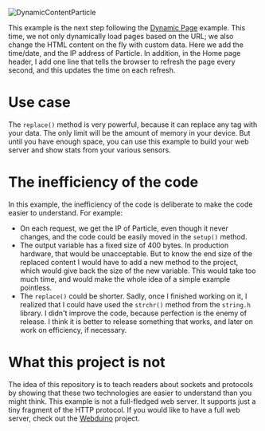 ![DynamicContentParticle](https://raw.githubusercontent.com/davidgatti/IoT-Raw-Sockets-Examples/assets/dynamicContent.gif)

This example is the next step following the [Dynamic Page](https://github.com/davidgatti/IoT-Raw-Sockets-Examples/tree/master/Examples/WebServer/DynamicPages) example. This time, we not only dynamically load pages based on the URL; we also change the HTML content on the fly with custom data. Here we add the time/date, and the IP address of Particle. In addition, in the Home page header, I add one line that tells the browser to refresh the page every second, and this updates the time on each refresh.

# Use case

The `replace()` method is very powerful, because it can replace any tag with your data. The only limit will be the amount of memory in your device. But until you have enough space, you can use this example to build your web server and show stats from your various sensors.

# The inefficiency of the code

In this example, the inefficiency of the code is deliberate to make the code easier to understand. For example:

- On each request, we get the IP of Particle, even though it never changes, and the code could be easily moved in the `setup()` method.
- The output variable has a fixed size of 400 bytes. In production hardware, that would be unacceptable. But to know the end size of the replaced content I would have to add a new method to the project, which would give back the size of the new variable. This would take too much time, and would make the whole idea of a simple example pointless.
- The `replace()` could be shorter. Sadly, once I finished working on it, I realized that I could have used the `strchr()` method from the `string.h` library. I didn't improve the code, because perfection is the enemy of release. I think it is better to release something that works, and later on work on efficiency, if necessary.

# What this project is not

The idea of this repository is to teach readers about sockets and protocols by showing that these two technologies are easier to understand than you might think. This example is not a full-fledged web server. It supports just a tiny fragment of the HTTP protocol. If you would like to have a full web server, check out the [Webduino](https://github.com/sirleech/Webduino) project.
